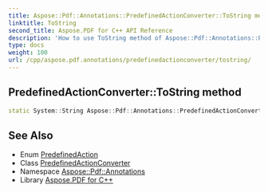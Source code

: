 ```yaml
---
title: Aspose::Pdf::Annotations::PredefinedActionConverter::ToString method
linktitle: ToString
second_title: Aspose.PDF for C++ API Reference
description: 'How to use ToString method of Aspose::Pdf::Annotations::PredefinedActionConverter class in C++.'
type: docs
weight: 100
url: /cpp/aspose.pdf.annotations/predefinedactionconverter/tostring/
---
```

## PredefinedActionConverter::ToString method




```cpp
static System::String Aspose::Pdf::Annotations::PredefinedActionConverter::ToString(PredefinedAction value)
```

## See Also

* Enum [PredefinedAction](../../predefinedaction/)
* Class [PredefinedActionConverter](../)
* Namespace [Aspose::Pdf::Annotations](../../)
* Library [Aspose.PDF for C++](../../../)
